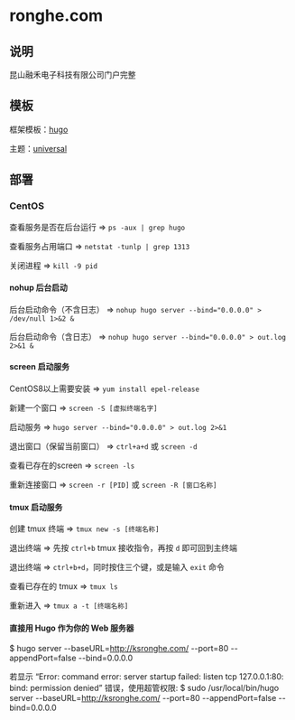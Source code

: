 # ronghe.com

## 说明

昆山融禾电子科技有限公司门户完整

## 模板

框架模板：[hugo](https://gohugo.io)

主题：[universal](https://github.com/devcows/hugo-universal-theme)

## 部署

### CentOS

查看服务是否在后台运行 => `ps -aux | grep hugo`

查看服务占用端口 => `netstat -tunlp | grep 1313`

关闭进程 => `kill -9 pid`

#### nohup 后台启动

后台启动命令（不含日志） => `nohup hugo server --bind="0.0.0.0" > /dev/null 1>&2 &`

后台启动命令（含日志） => `nohup hugo server --bind="0.0.0.0" > out.log 2>&1 &`

#### screen 启动服务

CentOS8以上需要安装 => `yum install epel-release`

新建一个窗口 => `screen -S [虚拟终端名字]`

启动服务 => `hugo server --bind="0.0.0.0" > out.log 2>&1`

退出窗口（保留当前窗口） => `ctrl+a+d` 或 `screen -d`

查看已存在的screen => `screen -ls`

重新连接窗口 => `screen -r [PID]` 或 `screen -R [窗口名称]`

#### tmux 启动服务

创建 tmux 终端 => `tmux new -s [终端名称]`

退出终端 => 先按 `ctrl+b` tmux 接收指令，再按 `d` 即可回到主终端

退出终端 => `ctrl+b+d`，同时按住三个键，或是输入 `exit` 命令

查看已存在的 tmux => `tmux ls`

重新进入 => `tmux a -t [终端名称]`

#### 直接用 Hugo 作为你的 Web 服务器

$ hugo server --baseURL=http://ksronghe.com/ --port=80 --appendPort=false --bind=0.0.0.0

若显示 “Error: command error: server startup failed: listen tcp 127.0.0.1:80: bind: permission denied” 错误，使用超管权限:
$ sudo /usr/local/bin/hugo server --baseURL=http://ksronghe.com/ --port=80 --appendPort=false --bind=0.0.0.0
